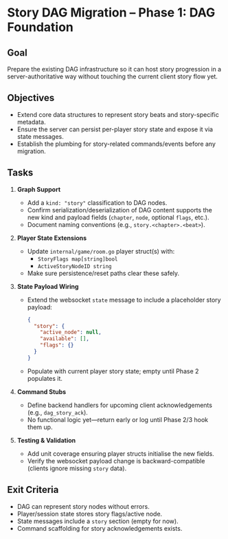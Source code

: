 # Story DAG Migration – Phase 1: DAG Foundation

## Goal
Prepare the existing DAG infrastructure so it can host story progression in a server-authoritative way without touching the current client story flow yet.

## Objectives
- Extend core data structures to represent story beats and story-specific metadata.
- Ensure the server can persist per-player story state and expose it via state messages.
- Establish the plumbing for story-related commands/events before any migration.

## Tasks
1. **Graph Support**
   - Add a `kind: "story"` classification to DAG nodes.
   - Confirm serialization/deserialization of DAG content supports the new kind and payload fields (`chapter`, `node`, optional `flags`, etc.).
   - Document naming conventions (e.g., `story.<chapter>.<beat>`).

2. **Player State Extensions**
   - Update `internal/game/room.go` player struct(s) with:
     - `StoryFlags map[string]bool`
     - `ActiveStoryNodeID string`
   - Make sure persistence/reset paths clear these safely.

3. **State Payload Wiring**
   - Extend the websocket `state` message to include a placeholder story payload:
     ```json
     {
       "story": {
         "active_node": null,
         "available": [],
         "flags": {}
       }
     }
     ```
   - Populate with current player story state; empty until Phase 2 populates it.

4. **Command Stubs**
   - Define backend handlers for upcoming client acknowledgements (e.g., `dag_story_ack`).
   - No functional logic yet—return early or log until Phase 2/3 hook them up.

5. **Testing & Validation**
   - Add unit coverage ensuring player structs initialise the new fields.
   - Verify the websocket payload change is backward-compatible (clients ignore missing `story` data).

## Exit Criteria
- DAG can represent story nodes without errors.
- Player/session state stores story flags/active node.
- State messages include a `story` section (empty for now).
- Command scaffolding for story acknowledgements exists.
